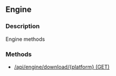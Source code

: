 ## Engine
### Description
Engine methods
### Methods
- [ /api/engine/download/{platform} (GET) ]( ./c44919611200c28ed41298036bdc1416.md)
